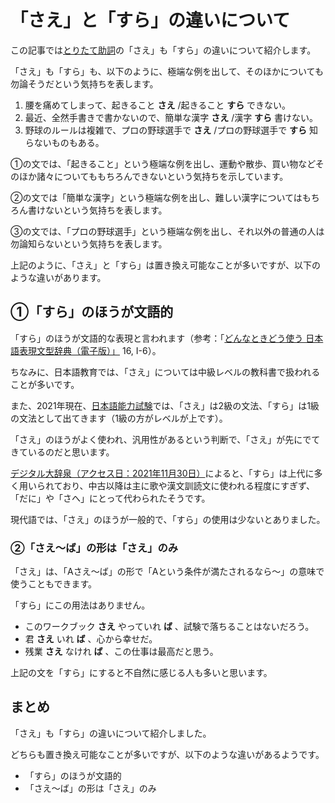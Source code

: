 # 「さえ」と「すら」の違いについて

この記事では[とりたて助詞](https://www.nihongo-appliedlinguistics.net/wp/archives/8911)の「さえ」も「すら」の違いについて紹介します。

「さえ」も「すら」も、以下のように、極端な例を出して、そのほかについても勿論そうだという気持ちを表します。

1. 腰を痛めてしまって、起きること **さえ** /起きること **すら** できない。
2. 最近、全然手書きで書かないので、簡単な漢字 **さえ** /漢字 **すら** 書けない。
3. 野球のルールは複雑で、プロの野球選手で **さえ** /プロの野球選手で **すら** 知らないものもある。

①の文では、「起きること」という極端な例を出し、運動や散歩、買い物などそのほか諸々についてももちろんできないという気持ちを示しています。

②の文では「簡単な漢字」という極端な例を出し、難しい漢字についてはもちろん書けないという気持ちを表します。

③の文では、「プロの野球選手」という極端な例を出し、それ以外の普通の人は勿論知らないという気持ちを表します。

上記のように、「さえ」と「すら」は置き換え可能なことが多いですが、以下のような違いがあります。

## ①「すら」のほうが文語的

「すら」のほうが文語的な表現と言われます（参考：「[どんなときどう使う
日本語表現文型辞典（電子版）」](https://www.amazon.co.jp/dp/B00MEAGOAE?tag=lubnan-22&linkCode=osi&th=1&psc=1
"新装版 どんなときどう使う 日本語表現文型辞典 Essential Japanese Expression Dictionary: A Guide to
Correct Usage of Key Sentence Patterns \(New Edition\)
新版　在什么情况下使用如何使用　日语表现句型辞典 ... 日语表现句型系列 그때 그때 다른 상황별 일본어 표현 문형 시리즈") 16, I-6）。

ちなみに、日本語教育では、「さえ」については中級レベルの教科書で扱われることが多いです。

また、2021年現在、[日本語能力試験](https://www.nihongo-appliedlinguistics.net/wp/archives/8865)では、「さえ」は2級の文法、「すら」は1級の文法として出てきます（1級の方がレベルが上です）。

「さえ」のほうがよく使われ、汎用性があるという判断で、「さえ」が先にでてきているのだと思います。

[デジタル大辞泉（アクセス日：2021年11月30日）](https://www.weblio.jp/content/%E3%81%99%E3%82%89)によると、「すら」は上代に多く用いられており、中古以降は主に歌や漢文訓読文に使われる程度にすぎず、「だに」や「さへ」にとって代わられたそうです。

現代語では、「さえ」のほうが一般的で、「すら」の使用は少ないとありました。

### ②「さえ～ば」の形は「さえ」のみ

「さえ」は、「Aさえ～ば」の形で「Aという条件が満たされるなら～」の意味で使うこともできます。

「すら」にこの用法はありません。

* このワークブック **さえ** やっていれ **ば** 、試験で落ちることはないだろう。
* 君 **さえ** いれ **ば** 、心から幸せだ。
* 残業 **さえ** なけれ **ば** 、この仕事は最高だと思う。

上記の文を「すら」にすると不自然に感じる人も多いと思います。

## まとめ

「さえ」も「すら」の違いについて紹介しました。

どちらも置き換え可能なことが多いですが、以下のような違いがあるようです。

* 「すら」のほうが文語的
* 「さえ～ば」の形は「さえ」のみ